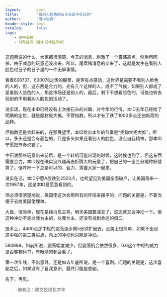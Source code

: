 ```yaml
---
layout:       post
title:        "看别人脸色的日子总是不好过的"
author:       "缠中说禅"
header-style: text
catalog:      false
tags:
    - 缠中说禅
    - 时政经济（缠中说禅经济学）
---
```


这题目说的什么，大家都很清楚。今天的消息，刺激了一个震荡高点，然后再回杀，由于减息的玩意还没出来，所以，尾盘赌消息的又来了，这就是发生在看别人脸色过日子的日子里的一件无聊事情。



看着600737、600078之类的股票，是否有点感动，这世界是需要不看别人脸色的人的，但，这东西是合力的，光有几个这样的人，成不了气候，如果别人都成了爱看别人脸色的人，那这市场还是别人的，最后，剩下不想看脸色的，可能也转去玩别的不用看别人脸色的活动了。



说实话，现在本ID已经没有上次接石头的兴趣，对今年的行情，本ID去年已经给了明确的定位，就是题材股大搞，不管指数，所以才有了跌了1000多点还创新高的品种。



但指数还是会起来的，在那展望里，本ID给出本年的节奏是“扬抑大扬大抑”，所以，多头还是会有面包的，只是多头如果还看别人的脸色，没点自我精神，那本ID宁愿把节奏说错了。



中石油那些玩意出来前后，是一个转机可能出现的时候，这时候也到了，但这东西需要合力，本ID现在确实没兴趣再去折腾大的玩意了，把自己的一亩三分地种好就算了。但呼吁一下总是可以的，合力，需要大家一起来。



说实在话，本ID宁愿A股跌到2500点，也希望见到美国全面破产，让美国再来一次1987年，这是本ID最愿意看到的。



但必须很清楚地说，美国佬这次会用所有的坏招来摆平的，问题的关键是，不要当傻子去给美国佬埋单。 



大盘，很简单，现在是纯消息主导，明天美国要减息了，这边就又会冲动一下。但这种冲动不是以我为主的，以我为主，还没有找到合适的借口。



技术上，4400点那中枢的震荡逐步向5分钟扩展去，走势上很简单，如果不出现这中枢的第三类买点，向上的冲动也只能是冲动。



580989，如前所说，震荡幅度减少，但震荡机会依然很多，0.6这个中枢的威力是否够教科书，有眼睛的都会看了。



第一次年线，不出意外，还是如去年底所说，是一个喜剧。问题的关键是，这次喜剧之后，如果没有了自我意识，最终只能是悲剧。



先下，再见。



> 编者注：原文是绿色字体
